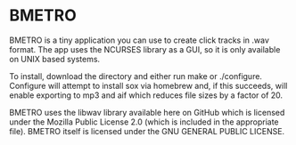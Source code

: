 # BMETRO

BMETRO is a tiny application you can use to create click tracks in .wav format. The app uses the NCURSES library as a GUI, so it is only available on UNIX based systems.

To install, download the directory and either run make or ./configure. Configure will attempt to install sox via homebrew and, if this succeeds, will enable exporting to mp3 and aif which reduces file sizes by a factor of 20.

BMETRO uses the libwav library available here on GitHub which is licensed under the Mozilla Public License 2.0 (which is included in the appropriate file). BMETRO itself is licensed under the GNU GENERAL PUBLIC LICENSE.
